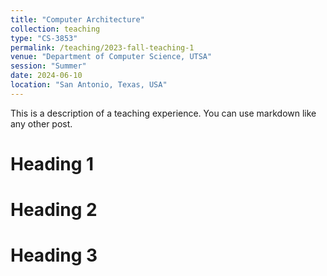 ```yaml
---
title: "Computer Architecture"
collection: teaching
type: "CS-3853"
permalink: /teaching/2023-fall-teaching-1
venue: "Department of Computer Science, UTSA"
session: "Summer"
date: 2024-06-10
location: "San Antonio, Texas, USA"
---
```


This is a description of a teaching experience. You can use markdown like any other post.

Heading 1
======

Heading 2
======

Heading 3
======